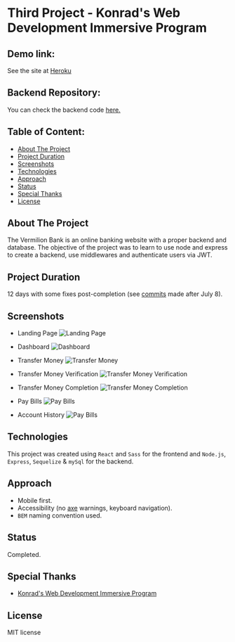 # Third Project - Konrad's Web Development Immersive Program

## Demo link:

See the site at [Heroku](https://marcialcv-konrad-project3-fe.herokuapp.com/)

## Backend Repository:

You can check the backend code [here.](https://github.com/marcialcarrillo/konrad-p3-backend)

## Table of Content:

- [About The Project](#about-the-project)
- [Project Duration](#project-duration)
- [Screenshots](#screenshots)
- [Technologies](#technologies)
- [Approach](#approach)
- [Status](#status)
- [Special Thanks](#special-thanks)
- [License](#license)

## About The Project

The Vermilion Bank is an online banking website with a proper backend and database. The objective of the project was to learn to use node and express to create a backend, use middlewares and authenticate users via JWT.

## Project Duration

12 days with some fixes post-completion (see [commits](https://github.com/marcialcarrillo/konrad-p3-frontend/commits/main) made after July 8).

## Screenshots

- Landing Page
  ![Landing Page](https://i.imgur.com/yngeUQ1.png)

- Dashboard
  ![Dashboard](https://i.imgur.com/H8QQKev.png)

- Transfer Money
  ![Transfer Money](https://i.imgur.com/MDCbZj1.png)

- Transfer Money Verification
  ![Transfer Money Verification](https://i.imgur.com/C7NIO1X.png)

- Transfer Money Completion
  ![Transfer Money Completion](https://i.imgur.com/yqw6yAx.png)

- Pay Bills
  ![Pay Bills](https://i.imgur.com/njd2tyh.png)

- Account History
  ![Pay Bills](https://i.imgur.com/Sk1ESMr.png)

## Technologies

This project was created using `React` and `Sass` for the frontend and `Node.js`, `Express`, `Sequelize` & `mySql` for the backend.

## Approach

- Mobile first.
- Accessibility (no [axe](https://www.deque.com/axe/) warnings, keyboard navigation).
- `BEM` naming convention used.

## Status

Completed.

## Special Thanks

- [Konrad's Web Development Immersive Program](https://www.konrad.com/careers/san-jose/web-development-program)

## License

MIT license
